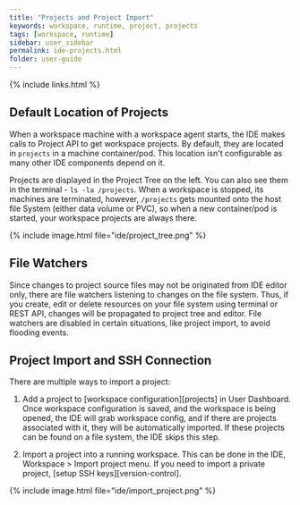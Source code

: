 ```yaml
---
title: "Projects and Project Import"
keywords: workspace, runtime, project, projects
tags: [workspace, runtime]
sidebar: user_sidebar
permalink: ide-projects.html
folder: user-guide
---
```


{% include links.html %}

## Default Location of Projects

When a workspace machine with a workspace agent starts, the IDE makes calls to Project API to get workspace projects. By default, they are located in `projects` in a machine container/pod. This location isn't configurable as many other IDE components depend on it.

Projects are displayed in the Project Tree on the left. You can also see them in the terminal - `ls -la /projects`. When a workspace is stopped, its machines are terminated, however, `/projects` gets mounted onto the host file System (either data volume or PVC), so when a new container/pod is started, your workspace projects are always there.

{% include image.html file="ide/project_tree.png" %}

## File Watchers

Since changes to project source files may not be originated from IDE editor only, there are file watchers listening to changes on the file system. Thus, if you create, edit or delete resources on your file system using terminal or REST API, changes will be propagated to project tree and editor. File watchers are disabled in certain situations, like project import, to avoid flooding events.

## Project Import and SSH Connection

There are multiple ways to import a project:

1. Add a project to [workspace configuration][projects] in User Dashboard. Once workspace configuration is saved, and the workspace is being opened, the IDE will grab workspace config, and if there are projects associated with it, they will be automatically imported. If these projects can be found on a file system, the IDE skips this step.

2. Import a project into a running workspace. This can be done in the IDE, Workspace > Import project menu. If you need to import a private project, [setup SSH keys][version-control].

{% include image.html file="ide/import_project.png" %}
